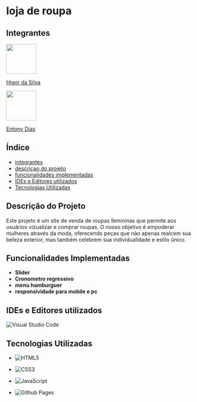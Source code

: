 # loja de roupa

## Integrantes

<img src="https://github.com/higorLegal.png" width="80" height="80">

[Higor da Silva](<https://github.com/higorLegal>)

<img src="https://github.com/EntonyDias.png" width="80" height="80">

[Entony Dias](<https://github.com/entonyDias>)

## Índice
- [integrantes](#integrantes)
- [descriçao do projeto](#descrição-do-projeto)
- [funcionalidades implementadas](#funcionalidades-implementadas)
- [IDEs e Editores utilizados](#ides-e-editores-utilizados)
- [Tecnologias Utilizadas](#tecnologias-utilizadas)

## Descrição  do Projeto
Este projeto é um site de venda de roupas femininas que permite aos usuários vizualizar e comprar roupas. O nosso objetivo é empoderar mulheres através da moda, oferecendo peças que não apenas realcem sua beleza exterior, mas também celebrem sua individualidade e estilo único. 

## Funcionalidades Implementadas 
- **Slider**
- **Cronometro regressivo**
- **menu hamburguer**
- **responsividade para mobile e pc**

## IDEs e Editores utilizados
<!-- Badge Visual Studio Code -->
![Visual Studio Code](https://img.shields.io/badge/Visual%20Studio%20Code-0078d7.svg?style=for-the-badge&logo=visual-studio-code&logoColor=white)

## Tecnologias Utilizadas 
<!-- Badge HTML5 -->
- ![HTML5](https://img.shields.io/badge/html5-%2523E34F26.svg?style=for-the-badge&logo=html5&logoColor=white)
<!-- Badge CSS3 -->
- ![CSS3](https://img.shields.io/badge/css3-%231572B6.svg?style=for-the-badge&logo=css3&logoColor=white)
<!-- Badge JavaScript -->
- ![JavaScript](https://img.shields.io/badge/javascript-%23323330.svg?style=for-the-badge&logo=javascript&logoColor=%23F7DF1E)
<!-- Badge GitHub Pages -->
- ![Github Pages](https://img.shields.io/badge/github%20pages-121013?style=for-the-badge&logo=github&logoColor=white)


